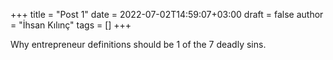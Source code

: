 +++
title = "Post 1"
date = 2022-07-02T14:59:07+03:00
draft = false
author = "İhsan Kılınç"
tags = []
+++

 Why entrepreneur definitions should be 1 of the 7 deadly sins.